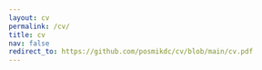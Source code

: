 ```yaml
---
layout: cv
permalink: /cv/
title: cv 
nav: false
redirect_to: https://github.com/posmikdc/cv/blob/main/cv.pdf
---
```

